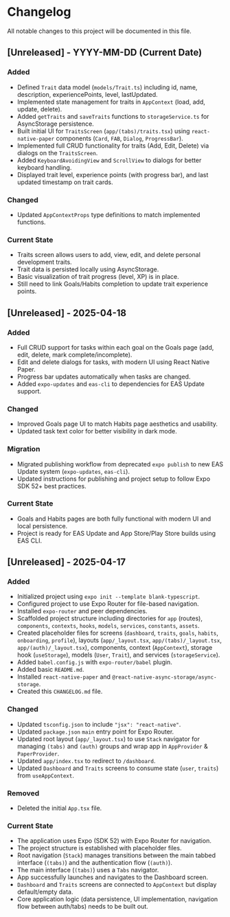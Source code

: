 # Changelog

All notable changes to this project will be documented in this file.

## [Unreleased] - YYYY-MM-DD (Current Date)

### Added
- Defined `Trait` data model (`models/Trait.ts`) including id, name, description, experiencePoints, level, lastUpdated.
- Implemented state management for traits in `AppContext` (load, add, update, delete).
- Added `getTraits` and `saveTraits` functions to `storageService.ts` for AsyncStorage persistence.
- Built initial UI for `TraitsScreen` (`app/(tabs)/traits.tsx`) using `react-native-paper` components (`Card`, `FAB`, `Dialog`, `ProgressBar`).
- Implemented full CRUD functionality for traits (Add, Edit, Delete) via dialogs on the `TraitsScreen`.
- Added `KeyboardAvoidingView` and `ScrollView` to dialogs for better keyboard handling.
- Displayed trait level, experience points (with progress bar), and last updated timestamp on trait cards.

### Changed
- Updated `AppContextProps` type definitions to match implemented functions.

### Current State
- Traits screen allows users to add, view, edit, and delete personal development traits.
- Trait data is persisted locally using AsyncStorage.
- Basic visualization of trait progress (level, XP) is in place.
- Still need to link Goals/Habits completion to update trait experience points.

## [Unreleased] - 2025-04-18

### Added
- Full CRUD support for tasks within each goal on the Goals page (add, edit, delete, mark complete/incomplete).
- Edit and delete dialogs for tasks, with modern UI using React Native Paper.
- Progress bar updates automatically when tasks are changed.
- Added `expo-updates` and `eas-cli` to dependencies for EAS Update support.

### Changed
- Improved Goals page UI to match Habits page aesthetics and usability.
- Updated task text color for better visibility in dark mode.

### Migration
- Migrated publishing workflow from deprecated `expo publish` to new EAS Update system (`expo-updates`, `eas-cli`).
- Updated instructions for publishing and project setup to follow Expo SDK 52+ best practices.

### Current State
- Goals and Habits pages are both fully functional with modern UI and local persistence.
- Project is ready for EAS Update and App Store/Play Store builds using EAS CLI.

## [Unreleased] - 2025-04-17

### Added
- Initialized project using `expo init --template blank-typescript`.
- Configured project to use Expo Router for file-based navigation.
- Installed `expo-router` and peer dependencies.
- Scaffolded project structure including directories for `app` (routes), `components`, `contexts`, `hooks`, `models`, `services`, `constants`, `assets`.
- Created placeholder files for screens (`dashboard`, `traits`, `goals`, `habits`, `onboarding`, `profile`), layouts (`app/_layout.tsx`, `app/(tabs)/_layout.tsx`, `app/(auth)/_layout.tsx`), components, context (`AppContext`), storage hook (`useStorage`), models (`User`, `Trait`), and services (`storageService`).
- Added `babel.config.js` with `expo-router/babel` plugin.
- Added basic `README.md`.
- Installed `react-native-paper` and `@react-native-async-storage/async-storage`.
- Created this `CHANGELOG.md` file.

### Changed
- Updated `tsconfig.json` to include `"jsx": "react-native"`.
- Updated `package.json` `main` entry point for Expo Router.
- Updated root layout (`app/_layout.tsx`) to use `Stack` navigator for managing `(tabs)` and `(auth)` groups and wrap app in `AppProvider` & `PaperProvider`.
- Updated `app/index.tsx` to redirect to `/dashboard`.
- Updated `Dashboard` and `Traits` screens to consume state (`user`, `traits`) from `useAppContext`.

### Removed
- Deleted the initial `App.tsx` file.

### Current State
- The application uses Expo (SDK 52) with Expo Router for navigation.
- The project structure is established with placeholder files.
- Root navigation (`Stack`) manages transitions between the main tabbed interface (`(tabs)`) and the authentication flow (`(auth)`).
- The main interface (`(tabs)`) uses a `Tabs` navigator.
- App successfully launches and navigates to the Dashboard screen.
- `Dashboard` and `Traits` screens are connected to `AppContext` but display default/empty data.
- Core application logic (data persistence, UI implementation, navigation flow between auth/tabs) needs to be built out.

